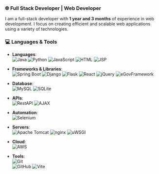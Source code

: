 ### 🌐 Full Stack Developer | Web Developer

I am a full-stack developer with **1 year and 3 months** of experience in web development. I focus on creating efficient and scalable web applications using a variety of technologies.

### 💻 Languages & Tools

- **Languages**:  
  ![Java](https://img.shields.io/badge/Java-ED8B00?style=for-the-badge&logo=java&logoColor=white)
  ![Python](https://img.shields.io/badge/Python-3776AB?style=for-the-badge&logo=python&logoColor=white)
  ![JavaScript](https://img.shields.io/badge/JavaScript-F7DF1E?style=for-the-badge&logo=javascript&logoColor=black)
  ![HTML](https://img.shields.io/badge/HTML-E34F26?style=for-the-badge&logo=html5&logoColor=white)
  ![JSP](https://img.shields.io/badge/JSP-007396?style=for-the-badge&logoColor=white)

- **Frameworks & Libraries**:  
  ![Spring Boot](https://img.shields.io/badge/Spring_Boot-6DB33F?style=for-the-badge&logo=spring-boot&logoColor=white)
  ![Django](https://img.shields.io/badge/Django-092E20?style=for-the-badge&logo=django&logoColor=white)
  ![Flask](https://img.shields.io/badge/Flask-000000?style=for-the-badge&logo=flask&logoColor=white)
  ![React](https://img.shields.io/badge/React-61DAFB?style=for-the-badge&logo=react&logoColor=black)
  ![jQuery](https://img.shields.io/badge/jQuery-0769AD?style=for-the-badge&logo=jquery&logoColor=white)
  ![eGovFramework](https://img.shields.io/badge/eGovFrame-007396?style=for-the-badge&logoColor=white)

- **Database**:  
  ![MySQL](https://img.shields.io/badge/MySQL-4479A1?style=for-the-badge&logo=mysql&logoColor=white)
  ![SQLite](https://img.shields.io/badge/SQLite-003B57?style=for-the-badge&logo=sqlite&logoColor=white)

- **APIs**:  
  ![RestAPI](https://img.shields.io/badge/RestAPI-02569B?style=for-the-badge&logo=restapi&logoColor=white)
  ![AJAX](https://img.shields.io/badge/AJAX-007FFF?style=for-the-badge&logo=ajax&logoColor=white)

- **Automation**:  
  ![Selenium](https://img.shields.io/badge/Selenium-43B02A?style=for-the-badge&logo=selenium&logoColor=white)

- **Servers**:  
  ![Apache Tomcat](https://img.shields.io/badge/Apache_Tomcat-F8DC75?style=for-the-badge&logo=apache-tomcat&logoColor=black)
  ![nginx](https://img.shields.io/badge/nginx-009639?style=for-the-badge&logo=nginx&logoColor=white)
  ![uWSGI](https://img.shields.io/badge/uWSGI-232F3E?style=for-the-badge&logo=uwsgi&logoColor=white)

- **Cloud**:  
  ![AWS](https://img.shields.io/badge/AWS-232F3E?style=for-the-badge&logo=amazon-aws&logoColor=white)

- **Tools**:  
  ![Git](https://img.shields.io/badge/Git-F05032?style=for-the-badge&logo=git&logoColor=white)  
  ![GitHub](https://img.shields.io/badge/GitHub-181717?style=for-the-badge&logo=github&logoColor=white)
  ![Vite](https://img.shields.io/badge/Vite-646CFF?style=for-the-badge&logo=vite&logoColor=white)
